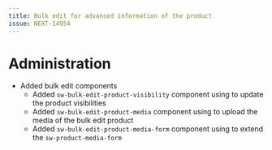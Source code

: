 ```yaml
---
title: Bulk edit for advanced information of the product
issue: NEXT-14954
---
```

# Administration
* Added bulk edit components
    * Added `sw-bulk-edit-product-visibility` component using to update the product visibilities
    * Added `sw-bulk-edit-product-media` component using to upload the media of the bulk edit product
    * Added `sw-bulk-edit-product-media-form` component using to extend the `sw-product-media-form`
